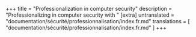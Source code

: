 +++
title = "Professionalization in computer security"
description = "Professionalizing in computer security with "
[extra]
untranslated = "documentation/sécurité/professionnalisation/index.fr.md"
translations = [
    "documentation/sécurité/professionnalisation/index.fr.md"
]
+++
